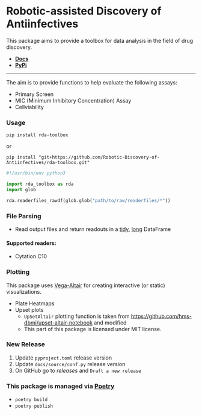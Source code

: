# Robotic-assisted Discovery of Antiinfectives

This package aims to provide a toolbox for data analysis in the field of drug discovery.

- **[Docs](https://rda-toolbox.readthedocs.io/en/latest/)**
- **[PyPi](https://pypi.org/project/rda-toolbox/)**


---

The aim is to provide functions to help evaluate the following assays:
- Primary Screen
- MIC (Minimum Inhibitory Concentration) Assay
- Cellviability

### Usage
`pip install rda-toolbox`

or

`pip install "git+https://github.com/Robotic-Discovery-of-Antiinfectives/rda-toolbox.git"`


```Python
#!/usr/bin/env python3

import rda_toolbox as rda
import glob

rda.readerfiles_rawdf(glob.glob("path/to/raw/readerfiles/*"))
```


### File Parsing
- Read output files and return readouts in a [tidy](https://r4ds.had.co.nz/tidy-data.html), [long](https://towardsdatascience.com/long-and-wide-formats-in-data-explained-e48d7c9a06cb) DataFrame

#### **Supported readers:**
- Cytation C10

### Plotting
This package uses [Vega-Altair](https://altair-viz.github.io/index.html) for creating interactive (or static) visualizations.

- Plate Heatmaps
- Upset plots
  - `UpSetAltair` plotting function is taken from https://github.com/hms-dbmi/upset-altair-notebook and modified
  - This part of this package is licensed under MIT license.
<!-- https://testdriven.io/blog/python-project-workflow/ -->


### New Release
1) Update `pyproject.toml` release version
2) Update `docs/source/conf.py` release version
3) On GitHub go to *releases* and `Draft a new release`

### This package is managed via [Poetry](https://python-poetry.org/docs/basic-usage/)
- `poetry build`
- `poetry publish`
